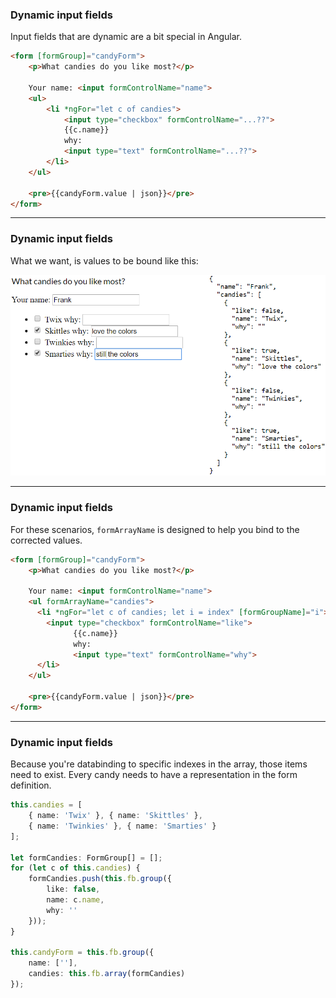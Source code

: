 ### Dynamic input fields

Input fields that are dynamic are a bit special in Angular.

```html
<form [formGroup]="candyForm">
    <p>What candies do you like most?</p>

    Your name: <input formControlName="name">
    <ul>
		<li *ngFor="let c of candies">
			<input type="checkbox" formControlName="...??">
            {{c.name}}
            why: 
            <input type="text" formControlName="...??">
		</li>
    </ul>

    <pre>{{candyForm.value | json}}</pre>
</form>
```

---

### Dynamic input fields

What we want, is values to be bound like this:

![Candyform value](../../img/forms/formarray.png)

<!-- .element style="max-width: 700px;" -->

---

### Dynamic input fields

For these scenarios, `formArrayName` is designed to help you bind to the corrected values.

```html
<form [formGroup]="candyForm">
    <p>What candies do you like most?</p>

    Your name: <input formControlName="name">
    <ul formArrayName="candies">
      <li *ngFor="let c of candies; let i = index" [formGroupName]="i">
        <input type="checkbox" formControlName="like">
              {{c.name}}
              why: 
              <input type="text" formControlName="why">
      </li>
    </ul>

    <pre>{{candyForm.value | json}}</pre>
</form>
```

---

### Dynamic input fields

Because you're databinding to specific indexes in the array, those items need to exist. Every candy needs to have a representation in the form definition.

```ts
this.candies = [
    { name: 'Twix' }, { name: 'Skittles' },
    { name: 'Twinkies' }, { name: 'Smarties' }
];

let formCandies: FormGroup[] = [];
for (let c of this.candies) {
    formCandies.push(this.fb.group({
        like: false,
        name: c.name,
        why: ''
    }));
}

this.candyForm = this.fb.group({
    name: [''],
    candies: this.fb.array(formCandies)
});
```

<!-- .element class="small" -->